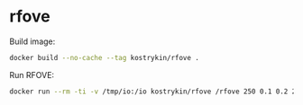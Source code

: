 # rfove

Build image:
```bash
docker build --no-cache --tag kostrykin/rfove .
```

Run RFOVE:
```bash
docker run --rm -ti -v /tmp/io:/io kostrykin/rfove /rfove 250 0.1 0.2 201 /io/input.png /io/seg.tiff
```
